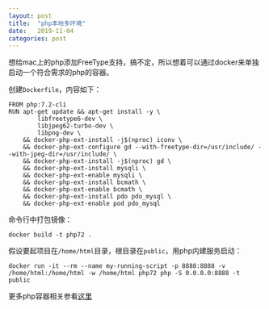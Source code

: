 ```yaml
---
layout: post
title:  "php本地多环境"
date:   2019-11-04
categories: post
---
```


想给mac上的php添加FreeType支持，搞不定，所以想着可以通过docker来单独启动一个符合需求的php的容器。

创建`Dockerfile`，内容如下：

```
FROM php:7.2-cli
RUN apt-get update && apt-get install -y \
        libfreetype6-dev \
        libjpeg62-turbo-dev \
        libpng-dev \
    && docker-php-ext-install -j$(nproc) iconv \
    && docker-php-ext-configure gd --with-freetype-dir=/usr/include/ --with-jpeg-dir=/usr/include/ \
    && docker-php-ext-install -j$(nproc) gd \
    && docker-php-ext-install mysqli \
    && docker-php-ext-enable mysqli \
    && docker-php-ext-install bcmath \
    && docker-php-ext-enable bcmath \
    && docker-php-ext-install pdo pdo_mysql \
    && docker-php-ext-enable pod pdo_mysql
```

命令行中打包镜像：

```
docker build -t php72 .
```

假设要起项目在`/home/html`目录，根目录在`public`，用php内建服务启动：

```
docker run -it --rm --name my-running-script -p 8888:8888 -v /home/html:/home/html -w /home/html php72 php -S 0.0.0.0:8888 -t public
```

更多php容器相关参看[这里](https://hub.docker.com/_/php)
